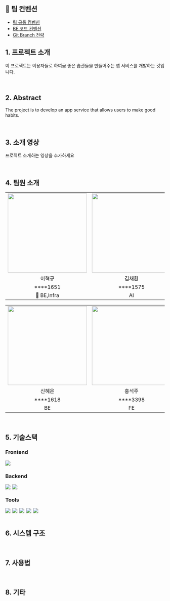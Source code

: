 ## 🎯 팀 컨벤션
- [팀 공통 컨벤션](https://github.com/kookmin-sw/capstone-2024-31/wiki/%EA%B3%B5%ED%86%B5-%EC%BB%A8%EB%B2%A4%EC%85%98-&-%EA%B0%9C%EB%B0%9C-%EC%A7%84%ED%96%89%EB%B0%A9%EC%8B%9D)  
- [BE 코드 컨벤션]()  
- [Git Branch 전략](https://github.com/kookmin-sw/capstone-2024-31/wiki/Git-Branch-%EC%A0%84%EB%9E%B5)  

## 1. 프로젝트 소개

이 프로젝트는 이용자들로 하여금 좋은 습관들을 만들어주는 앱 서비스를 개발하는 것입니다.

<br>

## 2. Abstract

The project is to develop an app service that allows users to make good habits.

<br>

## 3. 소개 영상

프로젝트 소개하는 영상을 추가하세요

<br>

## 4. 팀원 소개

<table>
    <tr align="center">
        <td><img src="" width="250"></td>
        <td><img src="" width="250"></td>
    </tr>
    <tr align="center">
        <td>이혁규</td>
        <td>김채환</td>
    </tr>
    <tr align="center">
        <td>****1651</td>
        <td>****1575</td>
    </tr>
    <tr align="center">
        <td>👑 BE,Infra</td>
        <td>AI</td>
    </tr>
</table>

<table>
    <tr align="center">
        <td><img src="" width="250"></td>
        <td><img src="" width="250"></td>
    </tr>
    <tr align="center">
        <td>신혜은</td>
        <td>홍석주</td>
    </tr>
    <tr align="center">
        <td>****1618</td>
        <td>****3398</td>
    </tr>
    <tr align="center">
        <td>BE</td>
        <td>FE</td>
    </tr>
</table>

<br>

## 5. 기술스택

### Frontend

<div style="display: flex; gap: 6px;">
    <img src="https://img.shields.io/badge/Flutter-02569B?style=for-the-badge&logo=flutter&logoColor=white"/>
</div>

### Backend

<div style="display: flex; gap: 6px;">
    <img src="https://img.shields.io/badge/spring-6DB33F?style=for-the-badge&logo=spring&logoColor=white">
    <img src="https://img.shields.io/badge/Java-ED8B00?style=for-the-badge&logo=openjdk&logoColor=white">
</div>

### Tools

<div style="display: flex; gap: 6px;">
    <img src="https://img.shields.io/badge/git-F05032?style=for-the-badge&logo=git&logoColor=white">
    <img src="https://img.shields.io/badge/AMAZON AWS-232F3E?style=for-the-badge&logo=amazonaws&logoColor=white"/>
    <img src="https://img.shields.io/badge/slack-4A154B?style=for-the-badge&logo=slack&logoColor=white">
    <img src="https://img.shields.io/badge/Confluence-FF6C37?style=for-the-badge&logo=Postman&logoColor=white"/>
    <img src="https://img.shields.io/badge/Notion-000000?style=for-the-badge&logo=notion&logoColor=white"/>
</div>


<br>

## 6. 시스템 구조

<br>

## 7. 사용법

<br>

## 8. 기타

<br>
